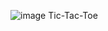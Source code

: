 ![image](https://github.com/user-attachments/assets/81291110-c8eb-4a1d-a096-4c05a6a54764)
Tic-Tac-Toe
